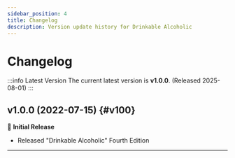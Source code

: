 ```yaml
---
sidebar_position: 4
title: Changelog
description: Version update history for Drinkable Alcoholic
---
```


# Changelog

:::info Latest Version
The current latest version is **v1.0.0**. (Released 2025-08-01)
:::

## v1.0.0 (2022-07-15) {#v100}

🎉 **Initial Release**

- Released "Drinkable Alcoholic" Fourth Edition

---
